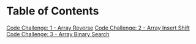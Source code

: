 # Table of Contents

[Code Challenge: 1 - Array Reverse](array-reverse/README.md)
[Code Challenge: 2 - Array Insert Shift](array-insert-shift/README.md)
[Code Challenge: 3 - Array Binary Search](array-binary-search/README.md)